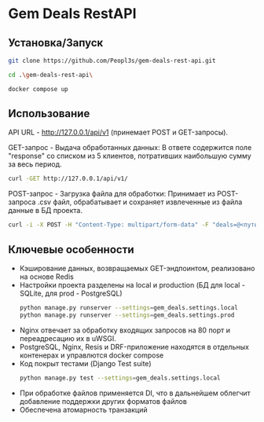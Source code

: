 # Gem Deals RestAPI

## Установка/Запуск
```bash
git clone https://github.com/Peopl3s/gem-deals-rest-api.git

cd .\gem-deals-rest-api\

docker compose up
```
## Использование 
API URL - http://127.0.0.1/api/v1 (принемает POST и GET-запросы).

GET-запрос - Выдача обработанных данных: В ответе содержится поле "response" со списком из 5 клиентов, потративших наибольшую сумму за весь период.
```bash
curl -GET http://127.0.0.1/api/v1/
```

POST-запрос - Загрузка файла для обработки: Принимает из POST-запроса .csv файл, обрабатывает и сохраняет извлеченные из файла данные в БД проекта.
```bash
curl -i -X POST -H "Content-Type: multipart/form-data" -F "deals=@<путь_до_файла>" http://127.0.0.1/api/v1/
```

## Ключевые особенности
* Кэширование данных, возвращаемых GET-эндпоинтом, реализовано на основе Redis
* Настройки проекта разделены на local и production (БД для local - SQLite, для prod - PostgreSQL)
  ```bash
  python manage.py runserver --settings=gem_deals.settings.local
  python manage.py runserver --settings=gem_deals.settings.prod
  ```
* Nginx отвечает за обработку входящих запросов на 80 порт и переадресацию их в uWSGI.
* PostgreSQL, Nginx, Resis и DRF-приложение находятся в отдельных контенерах и управлются docker compose
* Код покрыт тестами (Django Test suite)
  ```bash
  python manage.py test --settings=gem_deals.settings.local
  ```
* При обработке файлов применяется DI, что в дальнейшем облегчит добавление поддержки других форматов файлов
* Обеспечена атомарность транзакций
  


